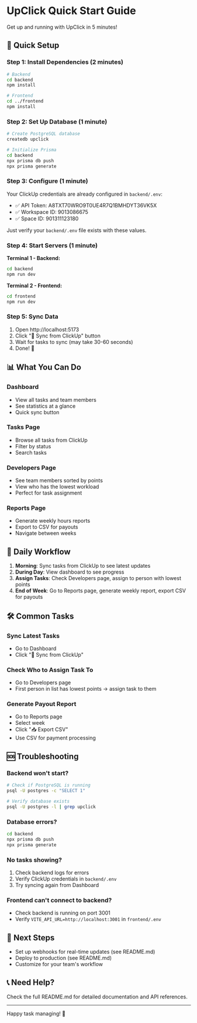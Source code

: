 # UpClick Quick Start Guide

Get up and running with UpClick in 5 minutes!

## 🚀 Quick Setup

### Step 1: Install Dependencies (2 minutes)

```bash
# Backend
cd backend
npm install

# Frontend
cd ../frontend
npm install
```

### Step 2: Set Up Database (1 minute)

```bash
# Create PostgreSQL database
createdb upclick

# Initialize Prisma
cd backend
npx prisma db push
npx prisma generate
```

### Step 3: Configure (1 minute)

Your ClickUp credentials are already configured in `backend/.env`:
- ✅ API Token: A8TXT70WRO9T0UE4R7Q1BMHDYT36VK5X
- ✅ Workspace ID: 9013086675
- ✅ Space ID: 901311123180

Just verify your `backend/.env` file exists with these values.

### Step 4: Start Servers (1 minute)

**Terminal 1 - Backend:**
```bash
cd backend
npm run dev
```

**Terminal 2 - Frontend:**
```bash
cd frontend
npm run dev
```

### Step 5: Sync Data

1. Open http://localhost:5173
2. Click "🔄 Sync from ClickUp" button
3. Wait for tasks to sync (may take 30-60 seconds)
4. Done! 🎉

## 📊 What You Can Do

### Dashboard
- View all tasks and team members
- See statistics at a glance
- Quick sync button

### Tasks Page
- Browse all tasks from ClickUp
- Filter by status
- Search tasks

### Developers Page
- See team members sorted by points
- View who has the lowest workload
- Perfect for task assignment

### Reports Page
- Generate weekly hours reports
- Export to CSV for payouts
- Navigate between weeks

## 🔄 Daily Workflow

1. **Morning**: Sync tasks from ClickUp to see latest updates
2. **During Day**: View dashboard to see progress
3. **Assign Tasks**: Check Developers page, assign to person with lowest points
4. **End of Week**: Go to Reports page, generate weekly report, export CSV for payouts

## 🛠️ Common Tasks

### Sync Latest Tasks
- Go to Dashboard
- Click "🔄 Sync from ClickUp"

### Check Who to Assign Task To
- Go to Developers page
- First person in list has lowest points → assign task to them

### Generate Payout Report
- Go to Reports page
- Select week
- Click "📥 Export CSV"
- Use CSV for payment processing

## 🆘 Troubleshooting

### Backend won't start?
```bash
# Check if PostgreSQL is running
psql -U postgres -c "SELECT 1"

# Verify database exists
psql -U postgres -l | grep upclick
```

### Database errors?
```bash
cd backend
npx prisma db push
npx prisma generate
```

### No tasks showing?
1. Check backend logs for errors
2. Verify ClickUp credentials in `backend/.env`
3. Try syncing again from Dashboard

### Frontend can't connect to backend?
- Check backend is running on port 3001
- Verify `VITE_API_URL=http://localhost:3001` in `frontend/.env`

## 🎯 Next Steps

- Set up webhooks for real-time updates (see README.md)
- Deploy to production (see README.md)
- Customize for your team's workflow

## 📞 Need Help?

Check the full README.md for detailed documentation and API references.

---

Happy task managing! 🚀
